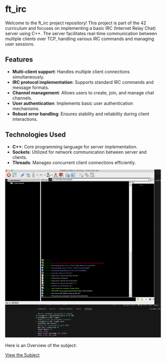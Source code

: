 # ft_irc

Welcome to the ft_irc project repository! This project is part of the 42 curriculum and focuses on implementing a basic IRC (Internet Relay Chat) server using C++. The server facilitates real-time communication between multiple clients over TCP, handling various IRC commands and managing user sessions.

## Features

- **Multi-client support**: Handles multiple client connections simultaneously.
- **IRC protocol implementation**: Supports standard IRC commands and message formats.
- **Channel management**: Allows users to create, join, and manage chat channels.
- **User authentication**: Implements basic user authentication mechanisms.
- **Robust error handling**: Ensures stability and reliability during client interactions.

## Technologies Used

- **C++**: Core programming language for server implementation.
- **Sockets**: Utilized for network communication between server and clients.
- **Threads**: Manages concurrent client connections efficiently.


![IRC](irc.png)

Here is an Overview of the subject:

[View the Subject](./IRC_subject.pdf)
